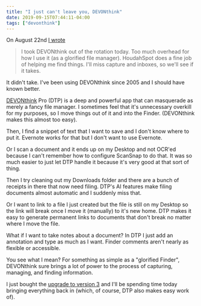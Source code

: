 ```yaml
---
title: "I just can't leave you, DEVONthink"
date: 2019-09-15T07:44:11-04:00
tags: ["devonthink"]
---
```


On August 22nd [I wrote](https://rudimentarylathe.org/#2019.08.22%20-%20Journal)

> I took DEVONthink out of the rotation today. Too much overhead for how I use it (as a glorified file manager). HoudahSpot does a fine job of helping me find things. I'll miss capture and inboxes, so we'll see if it takes.

It didn't take. I've been using DEVONthink since 2005 and I should have known better.

[DEVONthink](https://www.devontechnologies.com/apps/devonthink) Pro (DTP) is a deep and powerful app that can masquerade as merely a fancy file manager. I sometimes feel that it's unnecessary overkill for my purposes, so I move things out of it and into the Finder. (DEVONthink makes this almost too easy).

Then, I find a snippet of text that I want to save and I don't know where to put it. Evernote works for that but I don't want to use Evernote.

Or I scan a document and it ends up on my Desktop and not OCR'ed because I can't remember how to configure ScanSnap to do that. It was so much easier to just let DTP handle it because it's very good at that sort of thing.

Then I try cleaning out my Downloads folder and there are a bunch of receipts in there that now need filing. DTP's AI features make filing documents almost automatic and I suddenly miss that.

Or I want to link to a file I just created but the file is still on my Desktop so the link will break once I move it (manually) to it's new home. DTP makes it easy to generate permanent links to documents that don't break no matter where I move the file.

What if I want to take notes about a document? In DTP I just add an annotation and type as much as I want. Finder comments aren't nearly as flexible or accessible.

You see what I mean? For something as simple as a "glorified Finder", DEVONthink sure brings a lot of power to the process of capturing, managing, and finding information.

I just bought the [upgrade to version 3](https://www.devontechnologies.com/apps/devonthink/new) and I'll be spending time today bringing everything back in (which, of course, DTP also makes easy work of).


